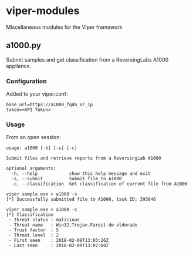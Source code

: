 # viper-modules
Miscellaneous modules for the Viper framework

## a1000.py
Submit samples and get classification from a ReversingLabs A1000 appliance.
### Configuration
Added to your viper.conf:
```[a1000]
base_url=https://a1000_fqdn_or_ip
token=<API Token>
```
### Usage
From an open session:
```viper sample.exe > a1000 -h
usage: a1000 [-h] [-s] [-c]

Submit files and retrieve reports from a ReversingLab A1000

optional arguments:
  -h, --help            show this help message and exit
  -s, --submit          Submit file to A1000
  -c, --classification  Get classification of current file from A1000
  
viper sample.exe > a1000 -s
[*] Successfully submitted file to A1000, task ID: 393846

viper sample.exe > a1000 -c
[*] Classification
 - Threat status : malicious
 - Threat name   : Win32.Trojan.Fareit dw eldorado
 - Trust factor  : 5
 - Threat level  : 2
 - First seen    : 2018-02-09T13:03:26Z
 - Last seen     : 2018-02-09T13:07:00Z
 ```
 
